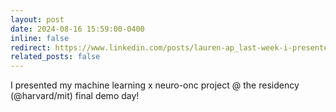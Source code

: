```yaml
---
layout: post
date: 2024-08-16 15:59:00-0400
inline: false
redirect: https://www.linkedin.com/posts/lauren-ap_last-week-i-presented-my-ml-tumor-visualization-activity-7232824745463832577-HypZ?utm_source=share&utm_medium=member_desktop
related_posts: false
---
```


I presented my machine learning x neuro-onc project @ the residency (@harvard/mit) final demo day!

